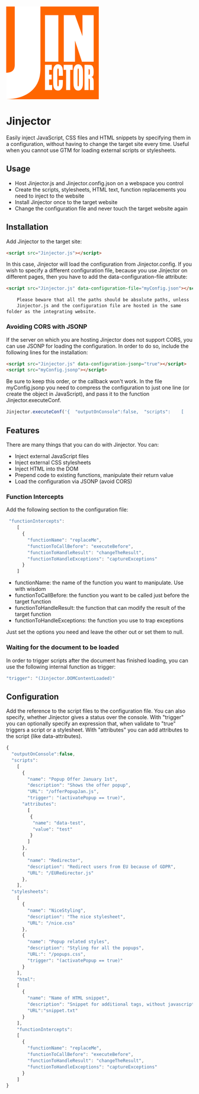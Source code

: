 ![alt text](https://github.com/vneri/Jinjector/blob/master/Jinjector_logo_small.png?raw "Jinjector")
# Jinjector
Easily inject JavaScript, CSS files and HTML snippets by specifying them in a configuration, without having to change the target site every time.
Useful when you cannot use GTM for loading external scripts or stylesheets.

## Usage
- Host Jinjector.js and Jinjector.config.json on a webspace you control
- Create the scripts, stylesheets, HTML text, function replacements you need to inject to the website
- Install Jinjector once to the target website
- Change the configuration file and never touch the target website again

## Installation
Add Jinjector to the target site:
```html
<script src="Jinjector.js"></script>
```

In this case, Jinjector will load the configuration from Jinjector.config.
If you wish to specify a different configuration file, because you use Jinjector on different pages, then you have to add the data-configuration-file attribute:
```html
<script src="Jinjector.js" data-configuration-file="myConfig.json"></script>
```
        Please beware that all the paths should be absolute paths, unless 
        Jinjector.js and the configuration file are hosted in the same folder as the integrating website.

### Avoiding CORS with JSONP
If the server on which you are hosting Jinjector does not support CORS, you can use JSONP for loading the configuration.
In order to do so, include the following lines for the installation:
```html
<script src="Jinjector.js" data-configuration-jsonp="true"></script>
<script src="myConfig.jsonp"></script>
```
Be sure to keep this order, or the callback won't work.
In the file myConfig.jsonp you need to compress the configuration to just one line (or create the object in JavaScript), and pass it to the function Jinjector.executeConf.
```javascript
Jinjector.executeConf('{  "outputOnConsole":false,  "scripts":    [      {        "name": "Popup Offer January 1st",        "description": "Shows the offer popup",        "URL": "/offerPopupJan.js",        "trigger": "(activatePopup == true)"      },      {        "name": "Redirector",        "description": "Redirect users from EU because of GDPR",        "URL": "/EURedirector.js"      },    ],  "stylesheets":    [      {        "name": "NiceStyling",        "description": "The nice stylesheet",        "URL": "/nice.css"      },      {        "name": "Popup related styles",        "description": "Styling for all the popups",        "URL:": "/popups.css",        "trigger": "(activatePopup == true)"      }    ]}');
```

## Features
There are many things that you can do with Jinjector. You can:
- Inject external JavaScript files
- Inject external CSS stylesheets
- Inject HTML into the DOM
- Prepend code to existing functions, manipulate their return value
- Load the configuration via JSONP (avoid CORS)

### Function Intercepts
Add the following section to the configuration file:
```javascript
 "functionIntercepts":
	[
	  {
		"functionName": "replaceMe",
		"functionToCallBefore": "executeBefore",
		"functionToHandleResult": "changeTheResult",
		"functionToHandleExceptions": "captureExceptions"
      }
	]
```
- functionName: the name of the function you want to manipulate. Use with wisdom
- functionToCallBefore: the function you want to be called just before the target function
- functionToHandleResult: the function that can modify the result of the target function
- functionToHandleExceptions: the function you use to trap exceptions

Just set the options you need and leave the other out or set them to null.

### Waiting for the document to be loaded
In order to trigger scripts after the document has finished loading, you can use the following internal function as trigger:
```javascript
"trigger": "(Jinjector.DOMContentLoaded)"
```

## Configuration
Add the reference to the script files to the configuration file. You can also specify, whether Jinjector gives a status over the console. 
With "trigger" you can optionally specify an expression that, when validate to "true" triggers a script or a stylesheet.
With "attributes" you can add attributes to the script (like data-attributes).
```javascript
{
  "outputOnConsole":false,
  "scripts":
    [
      {
        "name": "Popup Offer January 1st",
        "description": "Shows the offer popup",
        "URL": "/offerPopupJan.js",
        "trigger": "(activatePopup == true)",
	  "attributes":
		[
		 {				
		  "name": "data-test",
		  "value": "test"
		 }
		]
      },
      {
        "name": "Redirector",
        "description": "Redirect users from EU because of GDPR",
        "URL": "/EURedirector.js"
      },
    ],
  "stylesheets":
    [
      {
        "name": "NiceStyling",
        "description": "The nice stylesheet",
        "URL": "/nice.css"
      },
      {
        "name": "Popup related styles",
        "description": "Styling for all the popups",
        "URL:": "/popups.css",
        "trigger": "(activatePopup == true)"
      }
    ],
    "html":
    [
      {
        "name": "Name of HTML snippet",
        "description": "Snippet for additional tags, without javascript",
        "URL":"snippet.txt"
	  }
	],
    "functionIntercepts":
	[
	  {
		"functionName": "replaceMe",
		"functionToCallBefore": "executeBefore",
		"functionToHandleResult": "changeTheResult",
		"functionToHandleExceptions": "captureExceptions"
      }
	]
}
```

